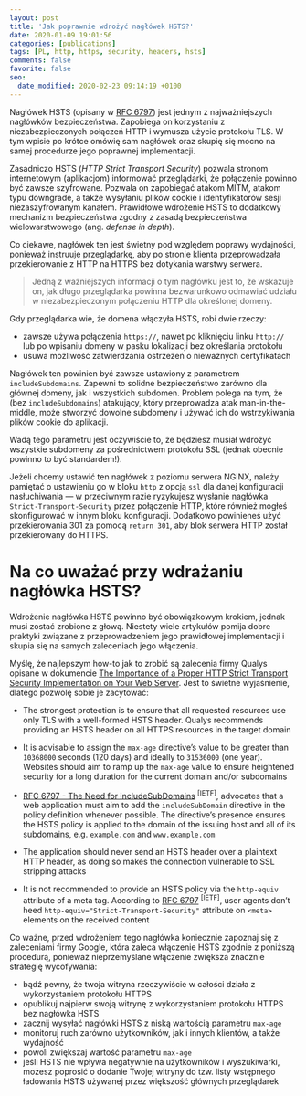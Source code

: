 ```yaml
---
layout: post
title: 'Jak poprawnie wdrożyć nagłówek HSTS?'
date: 2020-01-09 19:01:56
categories: [publications]
tags: [PL, http, https, security, headers, hsts]
comments: false
favorite: false
seo:
  date_modified: 2020-02-23 09:14:19 +0100
---
```


Nagłówek HSTS (opisany w [RFC 6797](https://tools.ietf.org/html/rfc6797)) jest jednym z najważniejszych nagłówków bezpieczeństwa. Zapobiega on korzystaniu z niezabezpieczonych połączeń HTTP i wymusza użycie protokołu TLS. W tym wpisie po krótce omówię sam nagłówek oraz skupię się mocno na samej procedurze jego poprawnej implementacji.

Zasadniczo HSTS (_HTTP Strict Transport Security_) pozwala stronom internetowym (aplikacjom) informować przeglądarki, że połączenie powinno być zawsze szyfrowane. Pozwala on zapobiegać atakom MITM, atakom typu downgrade, a także wysyłaniu plików cookie i identyfikatorów sesji niezaszyfrowanym kanałem. Prawidłowe wdrożenie HSTS to dodatkowy mechanizm bezpieczeństwa zgodny z zasadą bezpieczeństwa wielowarstwowego (ang. _defense in depth_).

Co ciekawe, nagłówek ten jest świetny pod względem poprawy wydajności, ponieważ instruuje przeglądarkę, aby po stronie klienta przeprowadzała przekierowanie z HTTP na HTTPS bez dotykania warstwy serwera.

  > Jedną z ważniejszych informacji o tym nagłówku jest to, że wskazuje on, jak długo przeglądarka powinna bezwarunkowo odmawiać udziału w niezabezpieczonym połączeniu HTTP dla określonej domeny.

Gdy przeglądarka wie, że domena włączyła HSTS, robi dwie rzeczy:

  - zawsze używa połączenia `https://`, nawet po kliknięciu linku `http://` lub po wpisaniu domeny w pasku lokalizacji bez określania protokołu
  - usuwa możliwość zatwierdzania ostrzeżeń o nieważnych certyfikatach

Nagłówek ten powinien być zawsze ustawiony z parametrem `includeSubdomains`. Zapewni to solidne bezpieczeństwo zarówno dla głównej domeny, jak i wszystkich subdomen. Problem polega na tym, że (bez `includeSubdomains`) atakujący, który przeprowadza atak man-in-the-middle, może stworzyć dowolne subdomeny i używać ich do wstrzykiwania plików cookie do aplikacji.

Wadą tego parametru jest oczywiście to, że będziesz musiał wdrożyć wszystkie subdomeny za pośrednictwem protokołu SSL (jednak obecnie powinno to być standardem!).

Jeżeli chcemy ustawić ten nagłówek z poziomu serwera NGINX, należy pamiętać o ustawieniu go w bloku `http` z opcją `ssl` dla danej konfiguracji nasłuchiwania — w przeciwnym razie ryzykujesz wysłanie nagłówka `Strict-Transport-Security` przez połączenie HTTP, które również mogłeś skonfigurować w innym bloku konfiguracji. Dodatkowo powinieneś użyć przekierowania 301 za pomocą `return 301`, aby blok serwera HTTP został przekierowany do HTTPS.

# Na co uważać przy wdrażaniu nagłówka HSTS?

Wdrożenie nagłówka HSTS powinno być obowiązkowym krokiem, jednak musi zostać zrobione z głową. Niestety wiele artykułów pomija dobre praktyki związane z przeprowadzeniem jego prawidłowej implementacji i skupia się na samych zaleceniach jego włączenia.

Myślę, że najlepszym how-to jak to zrobić są zalecenia firmy Qualys opisane w dokumencie [The Importance of a Proper HTTP Strict Transport Security Implementation on Your Web Server](https://blog.qualys.com/securitylabs/2016/03/28/the-importance-of-a-proper-http-strict-transport-security-implementation-on-your-web-server). Jest to świetne wyjaśnienie, dlatego pozwolę sobie je zacytować:

- The strongest protection is to ensure that all requested resources use only TLS with a well-formed HSTS header. Qualys recommends providing an HSTS header on all HTTPS resources in the target domain

- It is advisable to assign the `max-age` directive’s value to be greater than `10368000` seconds (120 days) and ideally to `31536000` (one year). Websites should aim to ramp up the `max-age` value to ensure heightened security for a long duration for the current domain and/or subdomains

- [RFC 6797 - The Need for includeSubDomains](https://tools.ietf.org/html/rfc6797) <sup>[IETF]</sup>, advocates that a web application must aim to add the `includeSubDomain` directive in the policy definition whenever possible. The directive’s presence ensures the HSTS policy is applied to the domain of the issuing host and all of its subdomains, e.g. `example.com` and `www.example.com`

- The application should never send an HSTS header over a plaintext HTTP header, as doing so makes the connection vulnerable to SSL stripping attacks

- It is not recommended to provide an HSTS policy via the `http-equiv` attribute of a meta tag. According to [RFC 6797](https://tools.ietf.org/html/rfc6797) <sup>[IETF]</sup>, user agents don’t heed `http-equiv="Strict-Transport-Security"` attribute on `<meta>` elements on the received content

Co ważne, przed wdrożeniem tego nagłówka koniecznie zapoznaj się z zaleceniami firmy Google, która zaleca włączenie HSTS zgodnie z poniższą procedurą, ponieważ nieprzemyślane włączenie zwiększa znacznie strategię wycofywania:

- bądź pewny, że twoja witryna rzeczywiście w całości działa z wykorzystaniem protokołu HTTPS
- opublikuj najpierw swoją witrynę z wykorzystaniem protokołu HTTPS bez nagłówka HSTS
- zacznij wysyłać nagłówki HSTS z niską wartością parametru `max-age`
- monitoruj ruch zarówno użytkowników, jak i innych klientów, a także wydajność
- powoli zwiększaj wartość parametru `max-age`
- jeśli HSTS nie wpływa negatywnie na użytkowników i wyszukiwarki, możesz poprosić o dodanie Twojej witryny do tzw. listy wstępnego ładowania HSTS używanej przez większość głównych przeglądarek
